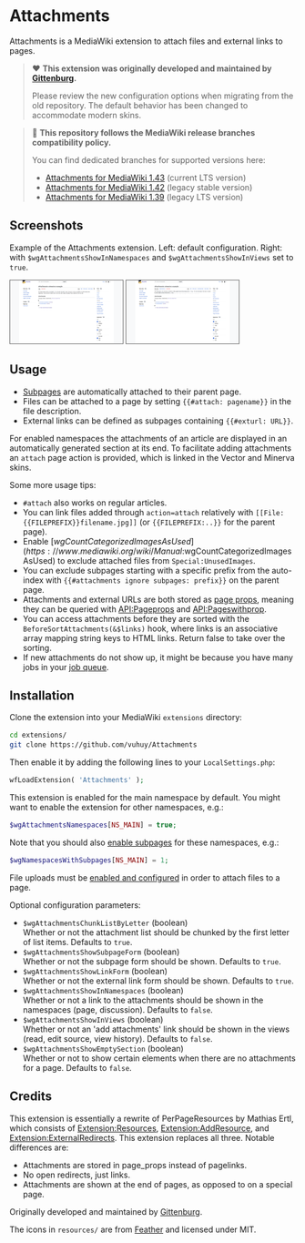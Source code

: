 # Attachments

Attachments is a MediaWiki extension to attach files and external links to pages.

> ❤️ **This extension was originally developed and maintained by [Gittenburg](https://github.com/Gittenburg).**
>
> Please review the new configuration options when migrating from the old repository. The default behavior has been changed to accommodate modern skins.

> 🚀 **This repository follows the MediaWiki release branches compatibility policy.**
>
> You can find dedicated branches for supported versions here:
>
> - [Attachments for MediaWiki 1.43](https://github.com/vuhuy/Attachments/tree/REL1_43) (current LTS version)
> - [Attachments for MediaWiki 1.42](https://github.com/vuhuy/Attachments/tree/REL1_42) (legacy stable version)
> - [Attachments for MediaWiki 1.39](https://github.com/vuhuy/Attachments/tree/REL1_39) (legacy LTS version)

## Screenshots

Example of the Attachments extension. Left: default configuration. Right: with `$wgAttachmentsShowInNamespaces` and `$wgAttachmentsShowInViews` set to `true`.

[![Attachments with default configuration](assets/attachments-default-thumb.png)](assets/attachments-default.png) [![Attachments with adjusted configuration](assets/attachments-config-thumb.png)](assets/attachments-config.png)

## Usage

- [Subpages](https://www.mediawiki.org/wiki/Help:Subpages) are automatically attached to their parent page.
- Files can be attached to a page by setting `{{#attach: pagename}}` in the file description.
- External links can be defined as subpages containing `{{#exturl: URL}}`.

For enabled namespaces the attachments of an article are displayed in an automatically generated section at its end. To facilitate adding attachments an `attach` page action is provided, which is linked in the Vector and Minerva skins.

Some more usage tips:

- `#attach` also works on regular articles.
- You can link files added through `action=attach` relatively with `[[File:{{FILEPREFIX}}filename.jpg]]` (or `{{FILEPREFIX:..}}` for the parent page).
- Enable [$wgCountCategorizedImagesAsUsed](https://www.mediawiki.org/wiki/Manual:$wgCountCategorizedImagesAsUsed) to exclude attached files from `Special:UnusedImages`.
- You can exclude subpages starting with a specific prefix from the auto-index with `{{#attachments ignore subpages: prefix}}` on the parent page.
- Attachments and external URLs are both stored as [page props](https://www.mediawiki.org/wiki/Manual:Page_props_table), meaning they can be queried with [API:Pageprops](https://www.mediawiki.org/wiki/API:Pageprops) and [API:Pageswithprop](https://www.mediawiki.org/wiki/API:Pageswithprop).
- You can access attachments before they are sorted with the `BeforeSortAttachments(&$links)` hook, where links is an associative array mapping string keys to HTML links. Return false to take over the sorting.
- If new attachments do not show up, it might be because you have many jobs in your [job queue](https://www.mediawiki.org/wiki/Manual:Job_queue).

## Installation

Clone the extension into your MediaWiki `extensions` directory:

```bash
cd extensions/
git clone https://github.com/vuhuy/Attachments
```

Then enable it by adding the following lines to your `LocalSettings.php`:

```php
wfLoadExtension( 'Attachments' );
```

This extension is enabled for the main namespace by default. You might want to enable the extension for other namespaces, e.g.:

```php
$wgAttachmentsNamespaces[NS_MAIN] = true;
```

Note that you should also [enable subpages](https://www.mediawiki.org/wiki/Manual:LocalSettings.php#Enabling_subpages) for these namespaces, e.g.:

```php
$wgNamespacesWithSubpages[NS_MAIN] = 1;
```

File uploads must be [enabled and configured](https://www.mediawiki.org/wiki/Manual:Configuring_file_uploads) in order to attach files to a page.

Optional configuration parameters:

- `$wgAttachmentsChunkListByLetter` (boolean)  
  Whether or not the attachment list should be chunked by the first letter of list items. Defaults to `true`.
- `$wgAttachmentsShowSubpageForm` (boolean)  
  Whether or not the subpage form should be shown. Defaults to `true`.
- `$wgAttachmentsShowLinkForm` (boolean)  
  Whether or not the external link form should be shown. Defaults to `true`.
- `$wgAttachmentsShowInNamespaces` (boolean)  
  Whether or not a link to the attachments should be shown in the namespaces (page, discussion). Defaults to `false`.
- `$wgAttachmentsShowInViews` (boolean)  
  Whether or not an 'add attachments' link should be shown in the views (read, edit source, view history). Defaults to `false`.
- `$wgAttachmentsShowEmptySection` (boolean)  
  Whether or not to show certain elements when there are no attachments for a page. Defaults to `false`.

## Credits

This extension is essentially a rewrite of PerPageResources by Mathias Ertl, which consists of [Extension:Resources](https://fs.fsinf.at/wiki/Resources), [Extension:AddResource](https://fs.fsinf.at/wiki/AddResource), and [Extension:ExternalRedirects](https://github.com/mathiasertl/ExternalRedirects). This extension replaces all three. Notable differences are:

* Attachments are stored in page\_props instead of pagelinks.
* No open redirects, just links.
* Attachments are shown at the end of pages, as opposed to on a special page.

Originally developed and maintained by [Gittenburg](https://github.com/Gittenburg).

The icons in `resources/` are from [Feather](https://feathericons.com/) and licensed under MIT.
